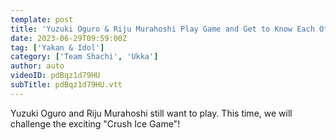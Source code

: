 ```yaml
---
template: post
title: 'Yuzuki Oguro & Riju Murahoshi Play Game and Get to Know Each Other Better ~ Crush Ice Game Edition ~'
date: 2023-06-29T09:59:00Z
tag: ['Yakan & Idol']
category: ['Team Shachi', 'Ukka']
author: auto 
videoID: pdBqz1d79HU
subTitle: pdBqz1d79HU.vtt
---
```

Yuzuki Oguro and Riju Murahoshi still want to play. This time, we will challenge the exciting "Crush Ice Game"!
